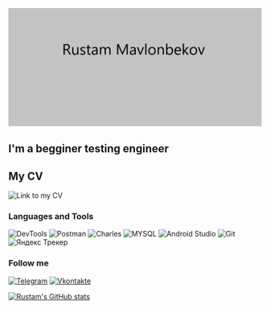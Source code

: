[![Header](https://github.com/Rustma/Rustma/blob/main/assets/Header.png)]()

## I'm a begginer testing engineer

## My CV 

![Link to my CV](https://drive.google.com/file/d/1Xlr0HMYqcoxzHPgv0xVpwnMsgpTEyyQY/view?usp=sharing)

### Languages and Tools
![DevTools](https://img.shields.io/badge/-DevTools-090909?style=for-the-badge&logo=appveyor)
![Postman](https://img.shields.io/badge/-Postman-090909?style=for-the-badge&logo=postman)
![Charles](https://img.shields.io/badge/-Charles-090909?style=for-the-badge&logo=appveyor&logoColor=green)
![MYSQL](https://img.shields.io/badge/-MySQL-090909?style=for-the-badge&logo=appveyor&logoColor=pink)
![Android Studio](https://img.shields.io/badge/-AndroidStudio-090909?style=for-the-badge&logo=androidstudio)
![Git](https://img.shields.io/badge/-Git-090909?style=for-the-badge&logo=git)
![Яндекс Трекер](https://img.shields.io/badge/-ЯндексТрекер-090909?style=for-the-badge&logo=appveyor&logoColor=red)

### Follow me
[![Telegram](https://img.shields.io/badge/-Telegram-090909?style=for-the-badge&logo=telegram)](https://t.me/Rustam_mavl)
[![Vkontakte](https://img.shields.io/badge/-Vkontakte-090909?style=for-the-badge&logo=Vk&logoColor=blue)](https://vk.com/r.u.stam)


[![Rustam's GitHub stats](https://github-readme-stats.vercel.app/api?username=Rustma&show_icons=true&theme=tokyonight)](https://github.com/anuraghazra/github-readme-stats)


